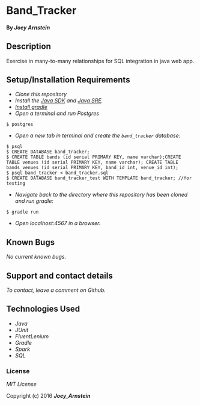 # Band_Tracker



#### By _**Joey Arnstein**_

## Description

Exercise in many-to-many relationships for SQL integration in java web app.

## Setup/Installation Requirements

* _Clone this repository_
* _Install the [Java SDK](http://www.oracle.com/technetwork/java/javase/downloads/jdk8-downloads-2133151.html) and [Java SRE](http://www.java.com/en/)._
* _[Install gradle](http://codetutr.com/2013/03/23/how-to-install-gradle/)_
* _Open a terminal and run Postgres_
```
$ postgres
```
* _Open a new tab in terminal and create the `band_tracker` database:_
```
$ psql
$ CREATE DATABASE band_tracker;
$ CREATE TABLE bands (id serial PRIMARY KEY, name varchar);CREATE TABLE venues (id serial PRIMARY KEY, name varchar); CREATE TABLE bands_venues (id serial PRIMARY KEY, band_id int, venue_id int);
$ psql band_tracker < band_tracker.sql
$ CREATE DATABASE band_tracker_test WITH TEMPLATE band_tracker; //for testing

```
* _Navigate back to the directory where this repository has been cloned and run gradle:_
```
$ gradle run
```
* _Open localhost:4567 in a browser._

## Known Bugs

_No current known bugs._

## Support and contact details

_To contact, leave a comment on Github._

## Technologies Used

* _Java_
* _JUnit_
* _FluentLenium_
* _Gradle_
* _Spark_
* _SQL_

### License

*MIT License*

Copyright (c) 2016 **_Joey_Arnstein_**
